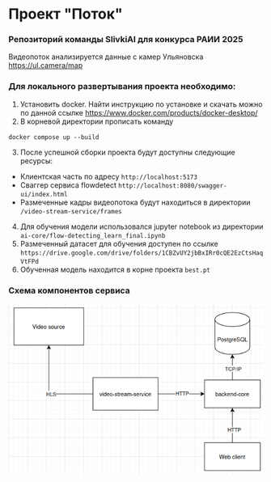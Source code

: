 # Проект "Поток"
### Репозиторий команды SlivkiAI для конкурса РАИИ 2025
Видеопоток анализируется данные с камер Ульяновска https://ul.camera/map

### Для локального развертывания проекта необходимо:
1) Установить docker. Найти инструкцию по установке и скачать можно по данной ссылке https://www.docker.com/products/docker-desktop/
2) В корневой директории прописать команду
```commandline
docker compose up --build 
```
3) После успешной сборки проекта будут доступны следующие ресурсы:
- Клиентская часть по адресу `http://localhost:5173`
- Сваггер сервиса flowdetect `http://localhost:8080/swagger-ui/index.html`
- Размеченные кадры видеопотока будут находиться в директории `/video-stream-service/frames`
4) Для обучения модели использовался jupyter notebook из директории `ai-core/flow-detecting_learn_final.ipynb`
5) Размеченный датасет для обучения доступен по ссылке `https://drive.google.com/drive/folders/1CBZvUY2jbBxIRr0cQE2EzCtsHaqVtFPd`
6) Обученная модель находится в корне проекта `best.pt`

### Схема компонентов сервиса
![Схема компонентов](.docs/service_scheme.png)